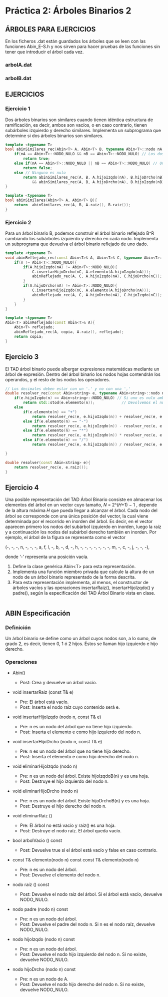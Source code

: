 # Práctica 2: Árboles Binarios 2

## ÁRBOLES PARA EJERCICIOS

En los ficheros .dat están guardados los árboles que se leen con las funciones Abin_E-S.h y nos sirven para hacer pruebas de las funciones sin tener que introducir el árbol cada vez.

### arbolA.dat

### arbolB.dat

## EJERCICIOS

### Ejercicio 1

Dos árboles binarios son similares cuando tienen idéntica estructura de ramificación, es decir, ambos son vacíos, o en caso contrario, tienen subárboles izquierdo y derecho similares. Implementa un subprograma que determine si dos árboles binarios son similares.

```cpp
template <typename T>
bool abinSimilares_rec(Abin<T> A, Abin<T> B, typename Abin<T>::nodo nA, typename Abin<T>::nodo nB){
    if(nA == Abin<T>::NODO_NULO && nB == Abin<T>::NODO_NULO) // Los dos son nulos
        return true;
    else if(nA == Abin<T>::NODO_NULO || nB == Abin<T>::NODO_NULO) // Uno es nulo y el otro no (por el if anterior sabemos que no son los dos nulos)
        return false;
    else // Ninguno es nulo
        return abinSimilares_rec(A, B, A.hijoIzqdo(nA), B.hijoDrcho(nB)) 
            && abinSimilares_rec(A, B, A.hijoDrcho(nA), B.hijoIzqdo(nB));
}

template <typename T>
bool abinSimilares(Abin<T> A, Abin<T> B){
    return  abinSimilares_rec(A, B, A.raiz(), B.raiz());
}
```

### Ejercicio 2

Para un árbol binario B, podemos construir el árbol binario reflejado B^R cambiando los subárboles izquierdo y derecho en cada nodo. Implementa un subprograma que devuelva el árbol binario reflejado de uno dado.

```cpp
template <typename T>
void abinReflejado_rec(const Abin<T>& A, Abin<T>& C, typename Abin<T>::nodo nA, typename Abin<T>::nodo nC){
    if(n != Abin<T>::NODO_NULO){
        if(A.hijoIzqdo(nA) != Abin<T>::NODO_NULO){
            C.insertarHijoDrcho(nC, A.elemento(A.hijoIzqdo(nA)));
            abinReflejado_rec(A, C, A.hijoIzqdo(nA), C.hijoDrcho(nC));
        }
        if(A.hijoDrcho(nA) != Abin<T>::NODO_NULO){
            C.insertarHijoIzqdo(nC, A.elemento(A.hijoDrcho(nA)));
            abinReflejado_rec(A, C, A.hijoDrcho(nA), C.hijoIzqdo(nC));
        }
    }
}

template <typename T>
Abin<T> abinReflejado(const Abin<T>& A){
    Abin<T> reflejado;
    abinReflejado_rec(A, copia, A.raiz(), reflejado);
    return copia;
}
```

## Ejercicio 3

El TAD árbol binario puede albergar expresiones matemáticas mediante un árbol de expresión. Dentro del árbol binario los nodos hojas contendrán los operandos, y el resto de los nodos los operadores.

```cpp
// Los decimales deben estar con un '.' y no con una ','
double resolver_rec(const Abin<string> e, typename Abin<string>::nodo n){
    if(e.hijoIzqdo(n) == Abin<string>::NODO_NULO) // Si uno es nulo ambos hijos lo son, No puedes tenr esto : (5 + )
        return std::stod(e.elemento(n));            // Devolvemos el numero
    else
        if(e.elemento(n) == "+")
            return resolver_rec(e, e.hijoIzqdo(n)) + resolver_rec(e, e.hijoDrcho(n));
        else if(e.elemento(n) == "-")
            return resolver_rec(e, e.hijoIzqdo(n)) - resolver_rec(e, e.hijoDrcho(n));
        else if(e.elemento(n) == "*")
            return resolver_rec(e, e.hijoIzqdo(n)) * resolver_rec(e, e.hijoDrcho(n));
        else if(e.elemento(n) == "/")
            return resolver_rec(e, e.hijoIzqdo(n)) / resolver_rec(e, e.hijoDrcho(n));

}

double resolver(const Abin<string> e){
    return resolver_rec(e, e.raiz());
}
```

## Ejercicio 4

Una posible representación del TAD Árbol Binario consiste en almacenar los elementos del árbol en un vector cuyo tamaño, 𝑁 = 2^(𝐻+1) − 1 , depende de la altura máxima 𝐻 que pueda llegar a alcanzar el árbol. Cada nodo del árbol se corresponde con una única posición del vector, la cual viene determinada por el recorrido en inorden del árbol. Es decir, en el vector aparecen primero los nodos del subárbol izquierdo en inorden, luego la raíz y a continuación los nodos del subárbol derecho también en inorden. Por ejemplo, el árbol de la figura se representa como el vector

(-, -, -, n, -, -, -, a, f, l, -, b, -, d, -, h, -, -, -, -, -, -, -, m, -, c, -, j, -, -, -),

donde ‘-’ representa una posición vacía.

1. Define la clase genérica Abin\<T> para esta representación.
2. Implementa una función miembro privada que calcule la altura de un nodo de un árbol binario representado de la forma descrita.
3. Para esta representación implementa, al menos, el constructor de árboles vacíos y las operaciones insertarRaiz(), insertarHijoIzqdo() y padre(), según la especificación del TAD Árbol Binario vista en clase.

```cpp

```

## ABIN Especificación

### Definición

Un árbol binario se define como un árbol cuyos nodos son, a lo sumo, de grado 2, es
decir, tienen 0, 1 ó 2 hijos. Éstos se llaman hijo izquierdo e hijo derecho.

### Operaciones

- Abin()

  - Post: Crea y devuelve un árbol vacío.
- void insertarRaiz (const T& e)

  - Pre: El árbol está vacío.
  - Post: Inserta el nodo raíz cuyo contenido será e.
- void insertarHijoIzqdo (nodo n, const T& e)

  - Pre: n es un nodo del árbol que no tiene hijo izquierdo.
  - Post: Inserta el elemento e como hijo izquierdo del nodo n.
- void insertarHijoDrcho (nodo n, const T& e)

  - Pre: n es un nodo del árbol que no tiene hijo derecho.
  - Post: Inserta el elemento e como hijo derecho del nodo n.
- void eliminarHijoIzqdo (nodo n)

  - Pre: n es un nodo del árbol.
Existe hijoIzqdoB(n) y es una hoja.
  - Post: Destruye el hijo izquierdo del nodo n.
- void eliminarHijoDrcho (nodo n)

  - Pre: n es un nodo del árbol.
Existe hijoDrchoB(n) y es una hoja.
  - Post: Destruye el hijo derecho del nodo n.
- void eliminarRaiz ()
  - Pre: El árbol no está vacío y raiz() es una hoja.
  - Post: Destruye el nodo raíz. El árbol queda vacío.
- bool arbolVacio () const
  - Post: Devuelve true si el árbol está vacío y false en caso contrario.
- const T& elemento(nodo n) const
const T& elemento(nodo n)
  - Pre: n es un nodo del árbol.
  - Post: Devuelve el elemento del nodo n.
- nodo raíz () const
  - Post: Devuelve el nodo raíz del árbol. Si el árbol está vacío, devuelve NODO_NULO.
- nodo padre (nodo n) const
  - Pre: n es un nodo del árbol.
  - Post: Devuelve el padre del nodo n. Si n es el nodo raíz, devuelve NODO_NULO.
- nodo hijoIzqdo (nodo n) const
  - Pre: n es un nodo del árbol.
  - Post: Devuelve el nodo hijo izquierdo del nodo n. Si no existe, devuelve NODO_NULO.
- nodo hijoDrcho (nodo n) const
  - Pre: n es un nodo de A.
  - Post: Devuelve el nodo hijo derecho del nodo n. Si no existe, devuelve NODO_NULO.
